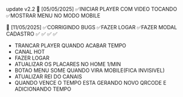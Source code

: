 update v2.2
🔄 [05/05/2025]
✅INICIAR PLAYER COM VIDEO TOCANDO
✅MOSTRAR MENU NO MODO MOBILE

🔄 [11/05/2025]
✅CORRIGINDO BUGS
✅FAZER LOGAR
✅FAZER MODAL CADASTRO
✅
✅
✅
✅






-   TRANCAR PLAYER QUANDO ACABAR TEMPO
-   CANAL HOT
-   FAZER LOGAR
-   ATUALIZAR OS PLACARES NO HOME 1/MIN
-   BOTAO MENU SOME QUANDO VIRA MOBILE(FICA INVISIVEL)
-   ATUALIZAR REI DO CANAIS
-   QUANDO VENCE O TEMPO ESTA GERANDO NOVO QRCODE E ADICIONANDO TEMPO